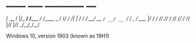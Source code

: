 #     ____  ___  ________        __       
   / __ \/   |/_  __/ /_____ _/ /_____ _
  / /_/ / /| | / / / __/ __ `/ __/ __ `/
 / _, _/ ___ |/ / / /_/ /_/ / /_/ /_/ / 
/_/ |_/_/  |_/_/  \__/\__,_/\__/\__,_/  
                                        
 
Windows 10, version 1903 (known as 19H1)
